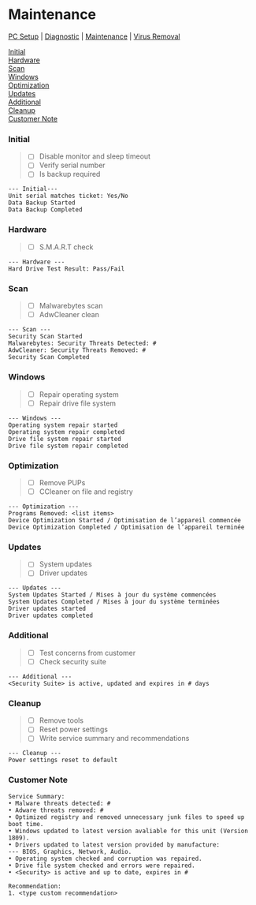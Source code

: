 # Maintenance

[PC Setup](https://github.com/justinchapdelaine/IT-Resources/blob/master/Documentation/Checklist/PC-Setup.md#pc-setup) | 
[Diagnostic](https://github.com/justinchapdelaine/IT-Resources/blob/master/Documentation/Checklist/PC-Diagnostic.md#pc-diagnostic) | 
[Maintenance](https://github.com/justinchapdelaine/IT-Resources/blob/master/Documentation/Checklist/PC-Maintenance.md#maintenance) | 
[Virus Removal](https://github.com/justinchapdelaine/IT-Resources/blob/master/Documentation/Checklist/PC-Virus-Removal.md#virus-removal) 

[Initial](#initial) <br>
[Hardware](#hardware) <br>
[Scan](#scan) <br>
[Windows](#windows) <br>
[Optimization](#optimization) <br>
[Updates](#updates) <br>
[Additional](#additional) <br>
[Cleanup](#cleanup)<br>
[Customer Note](#customer-note) <br>

### Initial
> - [ ] Disable monitor and sleep timeout
> - [ ] Verify serial number 
> - [ ] Is backup required

```
--- Initial---
Unit serial matches ticket: Yes/No
Data Backup Started
Data Backup Completed
```

### Hardware
> - [ ] S.M.A.R.T check

```
--- Hardware ---
Hard Drive Test Result: Pass/Fail
```

### Scan
> - [ ] Malwarebytes scan
> - [ ] AdwCleaner clean

```
--- Scan ---
Security Scan Started
Malwarebytes: Security Threats Detected: #
AdwCleaner: Security Threats Removed: #
Security Scan Completed
```

### Windows
> - [ ] Repair operating system
> - [ ] Repair drive file system

```
--- Windows ---
Operating system repair started
Operating system repair completed
Drive file system repair started
Drive file system repair completed
```

### Optimization
> - [ ] Remove PUPs
> - [ ] CCleaner on file and registry

```
--- Optimization ---
Programs Removed: <list items>
Device Optimization Started / Optimisation de l’appareil commencée
Device Optimization Completed / Optimisation de l’appareil terminée
```

### Updates
> - [ ] System updates
> - [ ] Driver updates

```
--- Updates ---
System Updates Started / Mises à jour du système commencées
System Updates Completed / Mises à jour du système terminées
Driver updates started
Driver updates completed
```

### Additional
> - [ ] Test concerns from customer
> - [ ] Check security suite

```
--- Additional ---
<Security Suite> is active, updated and expires in # days
```

### Cleanup
> - [ ] Remove tools
> - [ ] Reset power settings
> - [ ] Write service summary and recommendations

```
--- Cleanup ---
Power settings reset to default
```

### Customer Note
```
Service Summary:
• Malware threats detected: #
• Adware threats removed: #
• Optimized registry and removed unnecessary junk files to speed up boot time.
• Windows updated to latest version avaliable for this unit (Version 1809).
• Drivers updated to latest version provided by manufacture:
--- BIOS, Graphics, Network, Audio.
• Operating system checked and corruption was repaired.
• Drive file system checked and errors were repaired.
• <Security> is active and up to date, expires in #

Recommendation:
1. <type custom recommendation>
```
